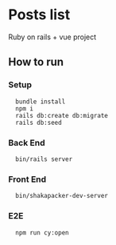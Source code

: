 # Posts list

Ruby on rails + vue project

## How to run

### Setup

```
  bundle install 
  npm i 
  rails db:create db:migrate
  rails db:seed
```

### Back End

```
  bin/rails server
```


### Front End

```
  bin/shakapacker-dev-server 
```

### E2E

```
  npm run cy:open
```
